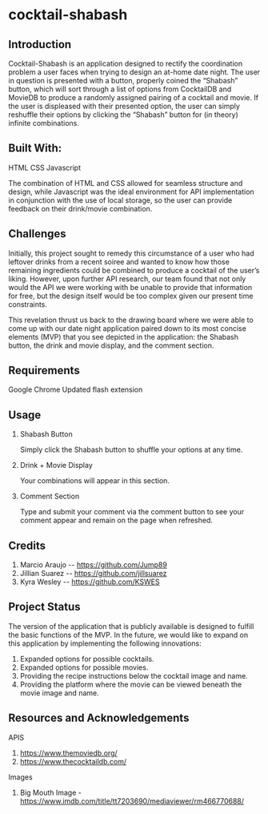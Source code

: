 # cocktail-shabash
## Introduction

Cocktail-Shabash is an application designed to rectify the coordination problem a user faces when trying to design an at-home date night. The user in question is presented with a button, properly coined the “Shabash” button, which will sort through a list of options from CocktailDB and MovieDB to produce a randomly assigned pairing of a cocktail and movie. If the user is displeased with their presented option, the user can simply reshuffle their options by clicking the “Shabash” button for (in theory) infinite combinations.

## Built With: 

HTML
CSS
Javascript

The combination of HTML and CSS allowed for seamless structure and design, while Javascript was the ideal environment for API implementation in conjunction with the use of local storage, so the user can provide feedback on their drink/movie combination. 

## Challenges

Initially, this project sought to remedy this circumstance of a user who had leftover drinks from a recent soiree and wanted to know how those remaining ingredients could be combined to produce a cocktail of the user’s liking. However, upon further API research, our team found that not only would the API we were working with be unable to provide that information for free, but the design itself would be too complex given our present time constraints. 

This revelation thrust us back to the drawing board where we were able to come up with our date night application paired down to its most concise elements (MVP) that you see depicted in the application: the Shabash button, the drink and movie display, and the comment section. 

## Requirements

Google Chrome 
Updated flash extension 

## Usage 

1. Shabash Button

    Simply click the Shabash button to shuffle your options at any time. 

2. Drink + Movie Display

    Your combinations will appear in this section. 

3. Comment Section 

    Type and submit your comment via the comment button to see your comment appear and remain on the page when refreshed. 


## Credits

1. Marcio Araujo -- https://github.com/Jump89
2. Jillian Suarez -- https://github.com/jillsuarez
3. Kyra Wesley -- https://github.com/KSWES

## Project Status 

The version of the application that is publicly available is designed to fulfill the basic functions of the MVP. In the future, we would like to expand on this application by implementing the following innovations: 

1. Expanded options for possible cocktails.
2. Expanded options for possible movies.
3. Providing the recipe instructions below the cocktail image and name. 
4. Providing the platform where the movie can be viewed beneath the movie image and name.

## Resources and Acknowledgements

APIS
1. https://www.themoviedb.org/
2. https://www.thecocktaildb.com/

Images
1. Big Mouth Image - https://www.imdb.com/title/tt7203690/mediaviewer/rm466770688/



